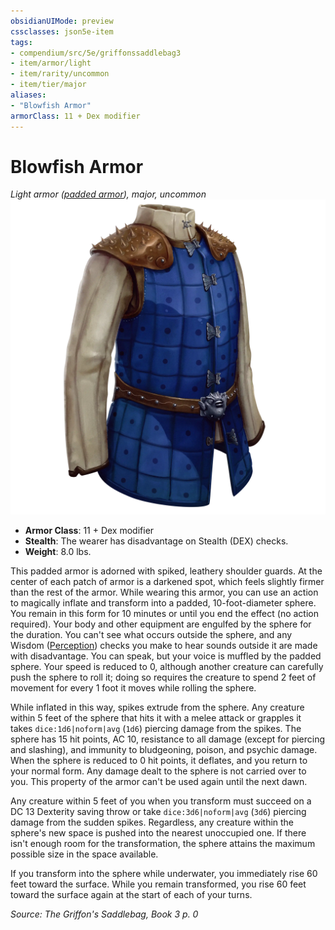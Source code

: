 ```yaml
---
obsidianUIMode: preview
cssclasses: json5e-item
tags:
- compendium/src/5e/griffonssaddlebag3
- item/armor/light
- item/rarity/uncommon
- item/tier/major
aliases: 
- "Blowfish Armor"
armorClass: 11 + Dex modifier
---
```

# Blowfish Armor
*Light armor ([padded armor](compendium/items/padded-armor.md)), major, uncommon*  
![](https://raw.githubusercontent.com/TheGiddyLimit/homebrew-img/main/img/GriffonsSaddlebag3/Blowfish-Armor.webp#right)  

- **Armor Class**: 11 + Dex modifier
- **Stealth**: The wearer has disadvantage on Stealth (DEX) checks.
- **Weight**: 8.0 lbs.

This padded armor is adorned with spiked, leathery shoulder guards. At the center of each patch of armor is a darkened spot, which feels slightly firmer than the rest of the armor. While wearing this armor, you can use an action to magically inflate and transform into a padded, 10-foot-diameter sphere. You remain in this form for 10 minutes or until you end the effect (no action required). Your body and other equipment are engulfed by the sphere for the duration. You can't see what occurs outside the sphere, and any Wisdom ([Perception](/compendium/rules/skills.md#Perception)) checks you make to hear sounds outside it are made with disadvantage. You can speak, but your voice is muffled by the padded sphere. Your speed is reduced to 0, although another creature can carefully push the sphere to roll it; doing so requires the creature to spend 2 feet of movement for every 1 foot it moves while rolling the sphere.

While inflated in this way, spikes extrude from the sphere. Any creature within 5 feet of the sphere that hits it with a melee attack or grapples it takes `dice:1d6|noform|avg` (`1d6`) piercing damage from the spikes. The sphere has 15 hit points, AC 10, resistance to all damage (except for piercing and slashing), and immunity to bludgeoning, poison, and psychic damage. When the sphere is reduced to 0 hit points, it deflates, and you return to your normal form. Any damage dealt to the sphere is not carried over to you. This property of the armor can't be used again until the next dawn.

Any creature within 5 feet of you when you transform must succeed on a DC 13 Dexterity saving throw or take `dice:3d6|noform|avg` (`3d6`) piercing damage from the sudden spikes. Regardless, any creature within the sphere's new space is pushed into the nearest unoccupied one. If there isn't enough room for the transformation, the sphere attains the maximum possible size in the space available.

If you transform into the sphere while underwater, you immediately rise 60 feet toward the surface. While you remain transformed, you rise 60 feet toward the surface again at the start of each of your turns.

*Source: The Griffon's Saddlebag, Book 3 p. 0*